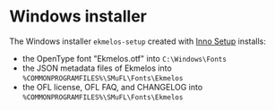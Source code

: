 Windows installer
=================

The Windows installer `ekmelos-setup` created with
[Inno Setup](http://www.jrsoftware.org/isinfo.php) installs:

*   the OpenType font "Ekmelos.otf" into `C:\Windows\Fonts`
*   the JSON metadata files of Ekmelos into `%COMMONPROGRAMFILES%\SMuFL\Fonts\Ekmelos`
*   the OFL license, OFL FAQ, and CHANGELOG into `%COMMONPROGRAMFILES%\SMuFL\Fonts\Ekmelos`
